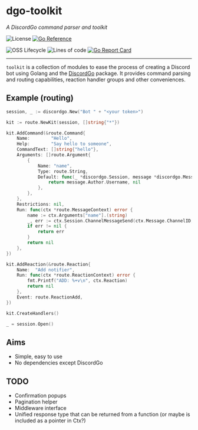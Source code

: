 # dgo-toolkit

*A DiscordGo command parser and toolkit*

![License](https://img.shields.io/github/license/codemicro/dgo-toolkit) [![Go Reference](https://pkg.go.dev/badge/github.com/codemicro/dgo-toolkit.svg)](https://pkg.go.dev/github.com/codemicro/dgo-toolkit)

![OSS Lifecycle](https://img.shields.io/osslifecycle/codemicro/dgo-toolkit) ![Lines of code](https://img.shields.io/tokei/lines/github/codemicro/dgo-toolkit) [![Go Report Card](https://goreportcard.com/badge/github.com/codemicro/dgo-toolkit)](https://goreportcard.com/report/github.com/codemicro/dgo-toolkit)

----

`toolkit` is a collection of modules to ease the process of creating a Discord bot using Golang and the [DiscordGo](https://github.com/bwmarrin/discordgo) package. It provides command parsing and routing capabilities, reaction handler groups and other conveniences.

## Example (routing)

```go
session, _ := discordgo.New("Bot " + "<your token>")

kit := route.NewKit(session, []string{"*"})

kit.AddCommand(&route.Command{
    Name:        "Hello",
    Help:        "Say hello to someone",
    CommandText: []string{"hello"},
    Arguments: []route.Argument{
        {
            Name: "name",
            Type: route.String,
            Default: func(_ *discordgo.Session, message *discordgo.MessageCreate) (interface{}, error) {
                return message.Author.Username, nil
            },
        },
    },
    Restrictions: nil,
    Run: func(ctx *route.MessageContext) error {
        name := ctx.Arguments["name"].(string)
        _, err := ctx.Session.ChannelMessageSend(ctx.Message.ChannelID, "Hi there "+name)
        if err != nil {
            return err
        }
        return nil
    },
})

kit.AddReaction(&route.Reaction{
    Name:  "Add notifier",
    Run: func(ctx *route.ReactionContext) error {
        fmt.Printf("ADD: %+v\n", ctx.Reaction)
        return nil
    },
    Event: route.ReactionAdd,
})

kit.CreateHandlers()

_ = session.Open()
```

## Aims
* Simple, easy to use
* No dependencies except DiscordGo

## TODO

* Confirmation popups
* Pagination helper
* Middleware interface
* Unified response type that can be returned from a function (or maybe is included as a pointer in Ctx?)